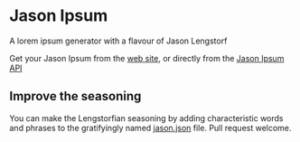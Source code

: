 # Jason Ipsum

A lorem ipsum generator with a flavour of Jason Lengstorf

Get your Jason Ipsum from the [web site](https://jason-ipsum.netlify.app/), or directly from the [Jason Ipsum API](https://jason-ipsum.netlify.app/ipsum/1)


## Improve the seasoning

You can make the Lengstorfian seasoning by adding characteristic words and phrases to the gratifyingly named [jason.json](/tree/main/lib/jason.json) file. Pull request welcome.